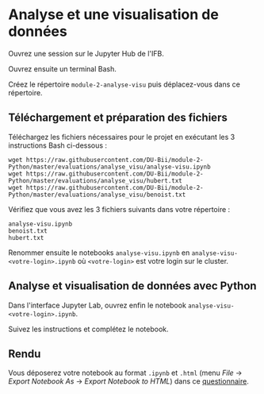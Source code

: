 # Analyse et une visualisation de données

Ouvrez une session sur le Jupyter Hub de l'IFB.

Ouvrez ensuite un terminal Bash.

Créez le répertoire `module-2-analyse-visu` puis déplacez-vous dans ce répertoire.

## Téléchargement et préparation des fichiers

Téléchargez les fichiers nécessaires pour le projet en exécutant les 3 instructions Bash ci-dessous :

```
wget https://raw.githubusercontent.com/DU-Bii/module-2-Python/master/evaluations/analyse_visu/analyse-visu.ipynb
wget https://raw.githubusercontent.com/DU-Bii/module-2-Python/master/evaluations/analyse_visu/hubert.txt
wget https://raw.githubusercontent.com/DU-Bii/module-2-Python/master/evaluations/analyse_visu/benoist.txt
```

Vérifiez que vous avez les 3 fichiers suivants dans votre répertoire :
```
analyse-visu.ipynb
benoist.txt
hubert.txt
```

Renommer ensuite le notebooks `analyse-visu.ipynb` en `analyse-visu-<votre-login>.ipynb` où `<votre-login>` est votre login sur le cluster.


## Analyse et visualisation de données avec Python

Dans l'interface Jupyter Lab, ouvrez enfin le notebook `analyse-visu-<votre-login>.ipynb`.

Suivez les instructions et complétez le notebook.


## Rendu

Vous déposerez votre notebook au format `.ipynb` et `.html` (menu *File* -> *Export Notebook As* -> *Export Notebook to HTML*) dans ce [questionnaire](https://forms.gle/NzaqLqPq9p3AkyWCA).

